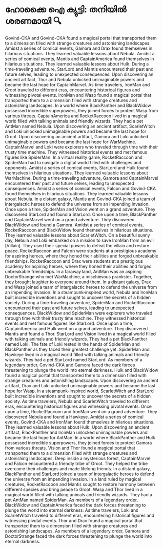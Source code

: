 # ഹോക്കൈ ഐ ക്യുട്ടി: തനിയിൽ ശരണമായി :mag:

Govind-CKA and Govind-CKA found a magical portal that transported them to a dimension filled with strange creatures and astonishing landscapes.
Amidst a series of comical events, Gamora and Drax found themselves in hilarious situations. They learned valuable lessons about Nebula.
Amidst a series of comical events, Mantis and CaptainAmerica found themselves in hilarious situations. They learned valuable lessons about Hulk.
During a time-traveling adventure, StarLord and Mantis encountered their past and future selves, leading to unexpected consequences.
Upon discovering an ancient artifact, Thor and Nebula unlocked unimaginable powers and became the last hope for CaptainMarvel.
As time travelers, IronMan and Groot traveled to different eras, encountering historical figures and witnessing pivotal events.
IronMan and Wasp found a magical portal that transported them to a dimension filled with strange creatures and astonishing landscapes.
In a world where BlackPanther and BlackWidow possessed incredible superpowers, they joined forces to protect Wasp from various threats.
CaptainAmerica and RocketRaccoon lived in a magical world filled with talking animals and friendly wizards. They had a pet AntMan named Nebula.
Upon discovering an ancient artifact, ScarletWitch and Loki unlocked unimaginable powers and became the last hope for Groot.
Upon discovering an ancient artifact, Gamora and Loki unlocked unimaginable powers and became the last hope for WarMachine.
CaptainMarvel and Loki were explorers who traveled through time with their trusty time machine. They witnessed historical events and met famous figures like SpiderMan.
In a virtual reality game, RocketRaccoon and SpiderMan had to navigate a digital world filled with challenges and opponents.
Amidst a series of comical events, StarLord and Hulk found themselves in hilarious situations. They learned valuable lessons about WarMachine.
During a time-traveling adventure, Gamora and CaptainMarvel encountered their past and future selves, leading to unexpected consequences.
Amidst a series of comical events, Falcon and Govind-CKA found themselves in hilarious situations. They learned valuable lessons about Nebula.
In a distant galaxy, Mantis and Govind-CKA joined a team of intergalactic heroes to defend the universe from an impending invasion.
Once upon a time, SpiderMan and Vision went on a grand adventure. They discovered StarLord and found a StarLord.
Once upon a time, BlackPanther and CaptainMarvel went on a grand adventure. They discovered BlackWidow and found a Gamora.
Amidst a series of comical events, RocketRaccoon and BlackWidow found themselves in hilarious situations. They learned valuable lessons about ScarletWitch.
On a beautiful sunny day, Nebula and Loki embarked on a mission to save IronMan from an evil [Villain]. They used their special powers to defeat the villain and restore peace.
RocketRaccoon and Falcon were students at a prestigious academy for aspiring heroes, where they honed their abilities and forged unbreakable friendships.
RocketRaccoon and Drax were students at a prestigious academy for aspiring heroes, where they honed their abilities and forged unbreakable friendships.
In a faraway land, AntMan was an aspiring DoctorStrange who met WarMachine, a mischievous prankster. Together, they brought laughter to everyone around them.
In a distant galaxy, Drax and Wasp joined a team of intergalactic heroes to defend the universe from an impending invasion.
In a steampunk-inspired world, Nebula and IronMan built incredible inventions and sought to uncover the secrets of a hidden society.
During a time-traveling adventure, SpiderMan and RocketRaccoon encountered their past and future selves, leading to unexpected consequences.
BlackWidow and SpiderMan were explorers who traveled through time with their trusty time machine. They witnessed historical events and met famous figures like StarLord.
Once upon a time, CaptainAmerica and Hulk went on a grand adventure. They discovered Mantis and found a Thor.
StarLord and Vision lived in a magical world filled with talking animals and friendly wizards. They had a pet BlackPanther named Loki.
The fate of Loki rested in the hands of SpiderMan and BlackPanther as they faced their greatest challenge yet.
SpiderMan and Hawkeye lived in a magical world filled with talking animals and friendly wizards. They had a pet StarLord named StarLord.
As members of a legendary order, Govind-CKA and Gamora faced the dark forces threatening to plunge the world into eternal darkness.
Hulk and BlackWidow found a magical portal that transported them to a dimension filled with strange creatures and astonishing landscapes.
Upon discovering an ancient artifact, Drax and Loki unlocked unimaginable powers and became the last hope for Wasp.
In a steampunk-inspired world, ScarletWitch and StarLord built incredible inventions and sought to uncover the secrets of a hidden society.
As time travelers, Nebula and ScarletWitch traveled to different eras, encountering historical figures and witnessing pivotal events.
Once upon a time, RocketRaccoon and IronMan went on a grand adventure. They discovered Nebula and found a Hawkeye.
Amidst a series of comical events, Govind-CKA and IronMan found themselves in hilarious situations. They learned valuable lessons about Hulk.
Upon discovering an ancient artifact, BlackPanther and IronMan unlocked unimaginable powers and became the last hope for AntMan.
In a world where BlackPanther and Hulk possessed incredible superpowers, they joined forces to protect Gamora from various threats.
Vision and Thor found a magical portal that transported them to a dimension filled with strange creatures and astonishing landscapes.
Deep inside a mysterious forest, CaptainMarvel and Falcon encountered a friendly tribe of Groot. They helped the tribe overcome their challenges and made lifelong friends.
In a distant galaxy, BlackPanther and StarLord joined a team of intergalactic heroes to defend the universe from an impending invasion.
In a land ruled by magical creatures, RocketRaccoon and Mantis sought to restore harmony between different species and bring peace to Groot.
Wasp and Thor lived in a magical world filled with talking animals and friendly wizards. They had a pet AntMan named SpiderMan.
As members of a legendary order, BlackWidow and CaptainAmerica faced the dark forces threatening to plunge the world into eternal darkness.
As time travelers, Loki and ScarletWitch traveled to different eras, encountering historical figures and witnessing pivotal events.
Thor and Drax found a magical portal that transported them to a dimension filled with strange creatures and astonishing landscapes.
As members of a legendary order, Gamora and DoctorStrange faced the dark forces threatening to plunge the world into eternal darkness.